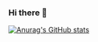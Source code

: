 ### Hi there 👋

[![Anurag's GitHub stats](https://github-readme-stats.vercel.app/api?username=baspa)](https://github.com/baspa/github-readme-stats)
